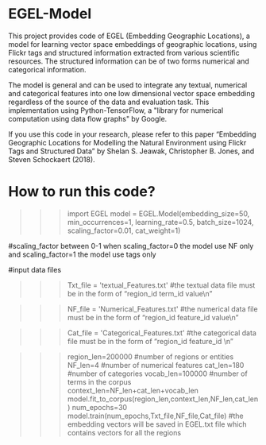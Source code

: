 # EGEL-Model

This project provides code of EGEL (Embedding Geographic Locations), a model for learning vector space embeddings of geographic locations, using Flickr tags and structured information extracted from various scientific resources. The structured information can be of two forms numerical and categorical information. 

The model is general and can be used to integrate any textual, numerical and categorical features into one low dimensional vector space embedding regardless of the source of the data and evaluation task. This implementation using Python-TensorFlow, a "library for numerical computation using data flow graphs" by Google. 

If you use this code in your research, please refer to this paper “Embedding Geographic Locations for Modelling the Natural Environment using Flickr Tags and Structured Data” by Shelan S. Jeawak, Christopher B. Jones, and Steven Schockaert (2018). 

# How to run this code?

>>> import EGEL
>>> model = EGEL.Model(embedding_size=50, min_occurrences=1, learning_rate=0.5, batch_size=1024, scaling_factor=0.01, cat_weight=1)

#scaling_factor between 0-1 when scaling_factor=0 the model use NF only and scaling_factor=1 the model use tags only

#input data files
>>> Txt_file = 'textual_Features.txt' 
#the textual data file must be in the form of “region_id  term_id  value\n”

>>> NF_file = 'Numerical_Features.txt'
#the numerical data file must be in the form of “region_id  feature_id  value\n”

>>> Cat_file = 'Categorical_Features.txt'
#the categorical data file must be in the form of “region_id  feature_id \n”
    
>>> region_len=200000 #number of regions or entities
>>> NF_len=4 #number of numerical features
>>> cat_len=180 #number of categories
>>> vocab_len=100000 #number of terms in the corpus
>>> context_len=NF_len+cat_len+vocab_len
>>> model.fit_to_corpus(region_len,context_len,NF_len,cat_len)
>>> num_epochs=30
>>> model.train(num_epochs,Txt_file,NF_file,Cat_file)
#the embedding vectors will be saved in EGEL.txt file which contains vectors for all the regions
